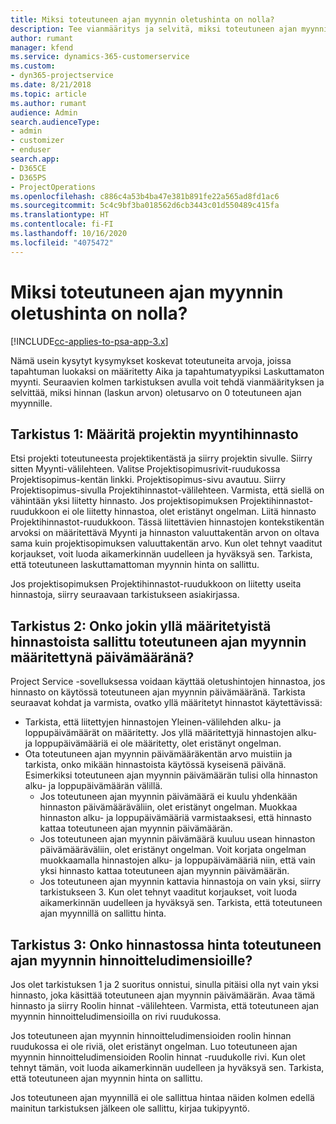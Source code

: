 ```yaml
---
title: Miksi toteutuneen ajan myynnin oletushinta on nolla?
description: Tee vianmääritys ja selvitä, miksi toteutuneen ajan myynnin hinnan oletusarvo on 0.
author: rumant
manager: kfend
ms.service: dynamics-365-customerservice
ms.custom:
- dyn365-projectservice
ms.date: 8/21/2018
ms.topic: article
ms.author: rumant
audience: Admin
search.audienceType:
- admin
- customizer
- enduser
search.app:
- D365CE
- D365PS
- ProjectOperations
ms.openlocfilehash: c886c4a53b4ba47e381b891fe22a565ad8fd1ac6
ms.sourcegitcommit: 5c4c9bf3ba018562d6cb3443c01d550489c415fa
ms.translationtype: HT
ms.contentlocale: fi-FI
ms.lasthandoff: 10/16/2020
ms.locfileid: "4075472"
---
```

# <a name="why-is-price-defaulting-to-zero-on-time-sales-actuals"></a>Miksi toteutuneen ajan myynnin oletushinta on nolla?

[!INCLUDE[cc-applies-to-psa-app-3.x](../includes/cc-applies-to-psa-app-3x.md)]

Nämä usein kysytyt kysymykset koskevat toteutuneita arvoja, joissa tapahtuman luokaksi on määritetty Aika ja tapahtumatyypiksi Laskuttamaton myynti. Seuraavien kolmen tarkistuksen avulla voit tehdä vianmäärityksen ja selvittää, miksi hinnan (laskun arvon) oletusarvo on 0 toteutuneen ajan myynnille.

## <a name="check-1-identify-the-sales-price-list-for-the-project"></a>Tarkistus 1: Määritä projektin myyntihinnasto

Etsi projekti toteutuneesta projektikentästä ja siirry projektin sivulle. Siirry sitten Myynti-välilehteen. Valitse Projektisopimusrivit-ruudukossa Projektisopimus-kentän linkki. Projektisopimus-sivu avautuu. Siirry Projektisopimus-sivulla Projektihinnastot-välilehteen. Varmista, että siellä on vähintään yksi liitetty hinnasto. Jos projektisopimuksen Projektihinnastot-ruudukkoon ei ole liitetty hinnastoa, olet eristänyt ongelman. Liitä hinnasto Projektihinnastot-ruudukkoon. Tässä liitettävien hinnastojen kontekstikentän arvoksi on määritettävä Myynti ja hinnaston valuuttakentän arvon on oltava sama kuin projektisopimuksen valuuttakentän arvo. Kun olet tehnyt vaaditut korjaukset, voit luoda aikamerkinnän uudelleen ja hyväksyä sen. Tarkista, että toteutuneen laskuttamattoman myynnin hinta on sallittu. 

Jos projektisopimuksen Projektihinnastot-ruudukkoon on liitetty useita hinnastoja, siirry seuraavaan tarkistukseen asiakirjassa.

## <a name="check-2-are-any-of-the-price-lists-identified-above-valid-for-the-specific-date-of-the-time-sales-actual"></a>Tarkistus 2: Onko jokin yllä määritetyistä hinnastoista sallittu toteutuneen ajan myynnin määritettynä päivämääränä?

Project Service -sovelluksessa voidaan käyttää oletushintojen hinnastoa, jos hinnasto on käytössä toteutuneen ajan myynnin päivämääränä. Tarkista seuraavat kohdat ja varmista, ovatko yllä määritetyt hinnastot käytettävissä:
- Tarkista, että liitettyjen hinnastojen Yleinen-välilehden alku- ja loppupäivämäärät on määritetty. Jos yllä määritettyjä hinnastojen alku- ja loppupäivämääriä ei ole määritetty, olet eristänyt ongelman. 
- Ota toteutuneen ajan myynnin päivämääräkentän arvo muistiin ja tarkista, onko mikään hinnastoista käytössä kyseisenä päivänä. Esimerkiksi toteutuneen ajan myynnin päivämäärän tulisi olla hinnaston alku- ja loppupäivämäärän välillä. 
    - Jos toteutuneen ajan myynnin päivämäärä ei kuulu yhdenkään hinnaston päivämääräväliin, olet eristänyt ongelman. Muokkaa hinnaston alku- ja loppupäivämääriä varmistaaksesi, että hinnasto kattaa toteutuneen ajan myynnin päivämäärän. 
    - Jos toteutuneen ajan myynnin päivämäärä kuuluu usean hinnaston päivämääräväliin, olet eristänyt ongelman. Voit korjata ongelman muokkaamalla hinnastojen alku- ja loppupäivämääriä niin, että vain yksi hinnasto kattaa toteutuneen ajan myynnin päivämäärän. 
    - Jos toteutuneen ajan myynnin kattavia hinnastoja on vain yksi, siirry tarkistukseen 3.
Kun olet tehnyt vaaditut korjaukset, voit luoda aikamerkinnän uudelleen ja hyväksyä sen. Tarkista, että toteutuneen ajan myynnillä on sallittu hinta.

## <a name="check-3-is-there-a-price-in-the-price-list-for-the-pricing-dimensions-on-the-time-sales-actual"></a>Tarkistus 3: Onko hinnastossa hinta toteutuneen ajan myynnin hinnoitteludimensioille?

Jos olet tarkistuksen 1 ja 2 suoritus onnistui, sinulla pitäisi olla nyt vain yksi hinnasto, joka käsittää toteutuneen ajan myynnin päivämäärän. Avaa tämä hinnasto ja siirry Roolin hinnat -välilehteen. Varmista, että toteutuneen ajan myynnin hinnoitteludimensioilla on rivi ruudukossa.

Jos toteutuneen ajan myynnin hinnoitteludimensioiden roolin hinnan ruudukossa ei ole riviä, olet eristänyt ongelman. Luo toteutuneen ajan myynnin hinnoitteludimensioiden Roolin hinnat -ruudukolle rivi. Kun olet tehnyt tämän, voit luoda aikamerkinnän uudelleen ja hyväksyä sen. Tarkista, että toteutuneen ajan myynnin hinta on sallittu.

Jos toteutuneen ajan myynnillä ei ole sallittua hintaa näiden kolmen edellä mainitun tarkistuksen jälkeen ole sallittu, kirjaa tukipyyntö. 

